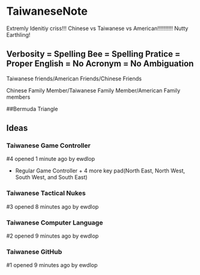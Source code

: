 # TaiwaneseNote
Extremly Idenitiy criss!!! Chinese vs Taiwanese vs American!!!!!!!!!! Nutty Earthling!

## Verbosity = Spelling Bee = Spelling Pratice = Proper English = No Acronym = No Ambiguation

Taiwanese friends/American Friends/Chinese Friends

Chinese Family Member/Taiwanese Family Member/American Family members

##Bermuda Triangle

## Ideas

### Taiwanese Game Controller
#4 opened 1 minute ago by ewdlop

- Regular Game Controller + 4 more key pad(North East, North West, South West, and South East)

### Taiwanese Tactical Nukes
#3 opened 8 minutes ago by ewdlop

### Taiwanese Computer Language
#2 opened 9 minutes ago by ewdlop

### Taiwanese GitHub
#1 opened 9 minutes ago by ewdlop
